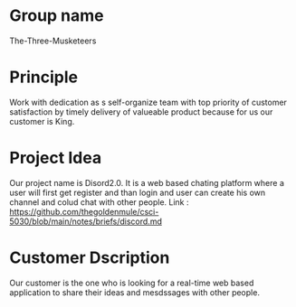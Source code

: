 # Group name 
The-Three-Musketeers
# Principle 
Work with dedication as s self-organize team with top priority of customer satisfaction by timely delivery of valueable product because for us our customer is King.
# Project Idea
Our project name is Disord2.0. It is a web based chating platform where a user will first get register and than login and user can create his own channel and colud chat with other people.
Link : https://github.com/thegoldenmule/csci-5030/blob/main/notes/briefs/discord.md
# Customer Dscription 
Our customer is the one who is looking for a real-time web based application to share their ideas and mesdssages with other people.
